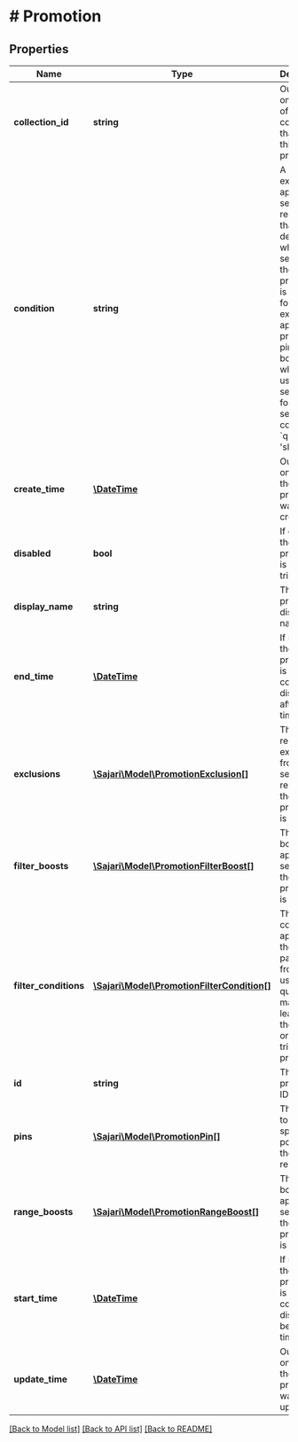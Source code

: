 # # Promotion

## Properties

| Name                  | Type                                                                        | Description                                                                                                                                                                                                                                                                  | Notes                 |
| --------------------- | --------------------------------------------------------------------------- | ---------------------------------------------------------------------------------------------------------------------------------------------------------------------------------------------------------------------------------------------------------------------------- | --------------------- |
| **collection_id**     | **string**                                                                  | Output only. The ID of the collection that owns this promotion.                                                                                                                                                                                                              | [optional] [readonly] |
| **condition**         | **string**                                                                  | A condition expression applied to a search request that determines which searches the promotion is active for. For example, to apply the promotion&#39;s pins and boosts whenever a user searches for &#39;shoes&#39; set condition to &#x60;q &#x3D; &#39;shoes&#39;&#x60;. |
| **create_time**       | [**\DateTime**](\DateTime.md)                                               | Output only. Time the promotion was created.                                                                                                                                                                                                                                 | [optional] [readonly] |
| **disabled**          | **bool**                                                                    | If disabled, the promotion is never triggered.                                                                                                                                                                                                                               | [optional]            |
| **display_name**      | **string**                                                                  | The promotion&#39;s display name.                                                                                                                                                                                                                                            |
| **end_time**          | [**\DateTime**](\DateTime.md)                                               | If specified, the promotion is considered disabled after this time.                                                                                                                                                                                                          | [optional]            |
| **exclusions**        | [**\Sajari\Model\PromotionExclusion[]**](PromotionExclusion.md)             | The records to exclude from search results, if the promotion is enabled.                                                                                                                                                                                                     | [optional]            |
| **filter_boosts**     | [**\Sajari\Model\PromotionFilterBoost[]**](PromotionFilterBoost.md)         | The filter boosts to apply to searches, if the promotion is enabled.                                                                                                                                                                                                         | [optional]            |
| **filter_conditions** | [**\Sajari\Model\PromotionFilterCondition[]**](PromotionFilterCondition.md) | The conditions applied to the filters passed from the user. A query must match at least one of these in order to trigger the promotion.                                                                                                                                      | [optional]            |
| **id**                | **string**                                                                  | The promotion&#39;s ID.                                                                                                                                                                                                                                                      | [optional]            |
| **pins**              | [**\Sajari\Model\PromotionPin[]**](PromotionPin.md)                         | The items to fix to specific positions in the search results.                                                                                                                                                                                                                | [optional]            |
| **range_boosts**      | [**\Sajari\Model\PromotionRangeBoost[]**](PromotionRangeBoost.md)           | The range boosts to apply to searches, if the promotion is enabled.                                                                                                                                                                                                          | [optional]            |
| **start_time**        | [**\DateTime**](\DateTime.md)                                               | If specified, the promotion is considered disabled before this time.                                                                                                                                                                                                         | [optional]            |
| **update_time**       | [**\DateTime**](\DateTime.md)                                               | Output only. Time the promotion was last updated.                                                                                                                                                                                                                            | [optional] [readonly] |

[[Back to Model list]](../../README.md#models) [[Back to API list]](../../README.md#endpoints) [[Back to README]](../../README.md)

